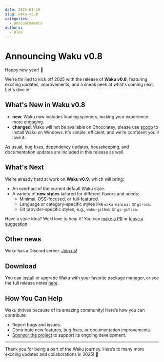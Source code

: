 ```yaml
---
date: 2025-01-19
slug: waku-v0.8
categories:
  - announcements
authors:
  - alex
---
```


# Announcing Waku v0.8

Happy new year! :partying_face:

We're thrilled to kick off 2025 with the release of **Waku v0.8**,
featuring exciting updates, improvements, and a sneak peek at what's coming next.
Let's dive in!

## What's New in Waku v0.8

- **new**: Waku now includes loading spinners, making your experience more engaging.
- **changed**: Waku will not be available on Chocolatey, please use [scoop][scoop]
  to install Waku on Windows. It's simple, efficient, and we’re confident
  you’ll love it.

As usual, bug fixes, dependency updates, housekeeping, and documentation updates
are included in this release as well.

## What's Next

We’re already hard at work on **Waku v0.9**, which will bring:

- An overhaul of the current default Waku style.
- A variety of **new styles** tailored for different flavors and needs:
  - Minimal, OSS-focused, or full-featured.
  - Language or category-specific styles like `waku-minimal` or `go-oss`.
  - Git provider-specific styles, e.g., `waku-github` or `go-gitlab`.

Have a style idea? We’d love to hear it!
You can [make a PR][new-pr] or [leave a suggestion][suggestion-pr].

## Other news

Waku has a Discord server. [Join us!][discord]

## Download

You can [install][install] or upgrade Waku with your favorite package manager,
or see the full release notes [here][release-notes].

## How You Can Help

Waku thrives because of its amazing community! Here’s how you can contribute:

- Report bugs and issues.
- Contribute new features, bug fixes, or documentation improvements.
- [Sponsor the project][sponsor] to support its ongoing development.

---

Thank you for being a part of the Waku journey.
Here’s to many more exciting updates and collaborations in 2025! :rocket:

[sponsor]: https://github.com/sponsors/caffeine-addictt
[install]: ../../install.md
[release-notes]: https://github.com/caffeine-addictt/waku/releases/tag/v0.8.0
[discord]: https://discord.gg/NcRFkVTcaw
[scoop]: ../../install.md#scoop
[suggestion-pr]: https://github.com/caffeine-addictt/waku/issues/144
[new-pr]: https://github.com/caffeine-addictt/waku/compare
